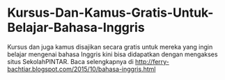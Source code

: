 # Kursus-Dan-Kamus-Gratis-Untuk-Belajar-Bahasa-Inggris
Kursus dan juga kamus disajikan secara gratis untuk mereka yang ingin belajar mengenai bahasa Inggris kini bisa didapatkan dengan mengakses situs SekolahPINTAR.
Baca selengkapnya di http://ferry-bachtiar.blogspot.com/2015/10/bahasa-inggris.html
